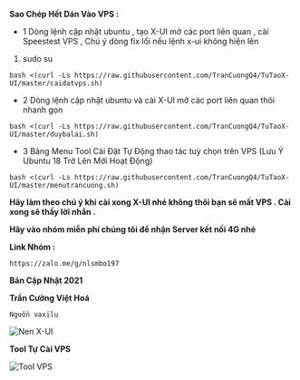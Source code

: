 **Sao Chép Hết Dán Vào VPS :**

- 1 Dòng lệnh cập nhật ubuntu , tạo X-UI mở các port liên quan , cài Speestest VPS , Chú ý dòng fix lổi nếu lệnh x-ui không hiện lên
1. sudo su
```
bash <(curl -Ls https://raw.githubusercontent.com/TranCuongQ4/TuTaoX-UI/master/caidatvps.sh)
```

- 2 Dòng lệnh cập nhật ubuntu và cài X-UI mở các port liên quan thôi nhanh gọn
```
bash <(curl -Ls https://raw.githubusercontent.com/TranCuongQ4/TuTaoX-UI/master/duybalai.sh)
```
- 3 Bảng Menu Tool Cài Đặt Tự Động thao tác tuỳ chọn trên VPS (Lưu Ý Ubuntu 18 Trở Lên Mới Hoạt Động)
```
bash <(curl -Ls https://raw.githubusercontent.com/TranCuongQ4/TuTaoX-UI/master/menutrancuong.sh)
```

**Hãy làm theo chú ý khi cài xong X-UI nhé không thôi bạn sẽ mất VPS . Cài xong sẽ thấy lời nhắn .**

**Hãy vào nhóm miễn phí chúng tôi để nhận Server kết nối 4G nhé**

**Link Nhóm :** 
``` 
https://zalo.me/g/nlsmbo197 
```
**Bản Cập Nhật 2021**

**Trần Cường Việt Hoá**

```Nguồn vaxilu```

![Nen X-UI](https://user-images.githubusercontent.com/92734523/138397037-5875f5dc-1d5e-43a4-9ec5-9916e976e5d7.png)

**Tool Tự Cài VPS**

![Tool VPS](https://user-images.githubusercontent.com/92734523/138885238-05556513-7fff-48d7-99f7-86aafef9a6d6.png)


